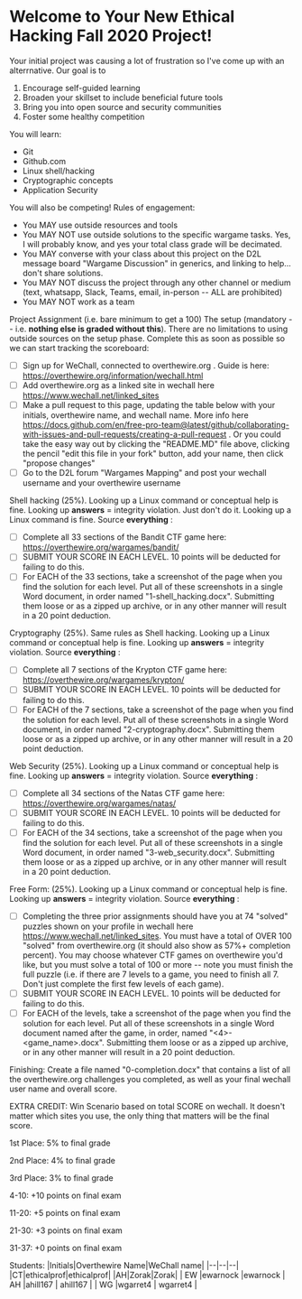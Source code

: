 # Welcome to Your New Ethical Hacking Fall 2020 Project!

Your initial project was causing a lot of frustration so I've come up with an alterrnative.  Our goal is to

 1. Encourage self-guided learning
 2. Broaden your skillset to include beneficial future tools
 3. Bring you into open source and security communities
 4. Foster some healthy competition

You will learn:

 - Git
 - Github.com
 - Linux shell/hacking
 - Cryptographic concepts
 - Application Security

You will also be competing!  Rules of engagement:

 - You MAY use outside resources and tools
 - You MAY NOT use outside solutions to the specific wargame tasks.  Yes, I will probably know, and yes your total class grade will be decimated.  
 - You MAY converse with your class about this project on the D2L message board "Wargame Discussion" in generics, and linking to help... don't share solutions.
 - You MAY NOT discuss the project through any other channel or medium (text, whatsapp, Slack, Teams, email, in-person -- ALL are prohibited)
 - You MAY NOT work as a team

Project Assignment (i.e. bare minimum to get a 100)
The setup (mandatory -- i.e. **nothing else is graded without this**). There are no limitations to using outside sources on the setup phase.  Complete this as soon as possible so we can start tracking the scoreboard: 
 - [ ] Sign up for WeChall, connected to overthewire.org . Guide is here: https://overthewire.org/information/wechall.html
 - [ ] Add overthewire.org as a linked site in wechall here https://www.wechall.net/linked_sites
 - [ ] Make a pull request to this page, updating the table below with your initials, overthewire name, and wechall name.  More info here https://docs.github.com/en/free-pro-team@latest/github/collaborating-with-issues-and-pull-requests/creating-a-pull-request . Or you could take the easy way out by clicking the "README.MD" file above, clicking the pencil "edit this file in your fork" button, add your name, then click "propose changes"
 - [ ] Go to the D2L forum "Wargames Mapping" and post your wechall username and your overthewire username

Shell hacking (25%). Looking up a Linux command or conceptual help is fine.  Looking up **answers** = integrity violation.   Just don't do it.  Looking up a Linux command is fine.  Source **everything**   :

 - [ ] Complete all 33 sections of the Bandit CTF game here: https://overthewire.org/wargames/bandit/
 - [ ] SUBMIT YOUR SCORE IN EACH LEVEL.  10 points will be deducted for failing to do this.
 - [ ] For EACH of the 33 sections, take a screenshot of the page when you find the solution for each level.  Put all of these screenshots in a single Word document, in order named "1-shell_hacking.docx".  Submitting them loose or as a zipped up archive, or in any other manner will result in a 20 point deduction.

Cryptography (25%).  Same rules as Shell hacking.  Looking up a Linux command or conceptual help is fine.  Looking up **answers** = integrity violation.  Source **everything**   :
 - [ ] Complete all 7 sections of the Krypton CTF game here: https://overthewire.org/wargames/krypton/
 - [ ] SUBMIT YOUR SCORE IN EACH LEVEL.  10 points will be deducted for failing to do this.
 - [ ] For EACH of the 7 sections, take a screenshot of the page when you find the solution for each level.  Put all of these screenshots in a single Word document, in order named "2-cryptography.docx".  Submitting them loose or as a zipped up archive, or in any other manner will result in a 20 point deduction.

Web Security (25%).  Looking up a Linux command or conceptual help is fine.  Looking up **answers** = integrity violation. Source **everything**   :
 - [ ] Complete all 34 sections of the Natas CTF game here: https://overthewire.org/wargames/natas/
 - [ ] SUBMIT YOUR SCORE IN EACH LEVEL.  10 points will be deducted for failing to do this.
 - [ ] For EACH of the 34 sections, take a screenshot of the page when you find the solution for each level.  Put all of these screenshots in a single Word document, in order named "3-web_security.docx".  Submitting them loose or as a zipped up archive, or in any other manner will result in a 20 point deduction.

Free Form: (25%).  Looking up a Linux command or conceptual help is fine.  Looking up **answers** = integrity violation.   Source **everything**   :

 - [ ] Completing the three prior assignments should have you at 74 "solved" puzzles shown on your profile in wechall here https://www.wechall.net/linked_sites.  You must have a total of OVER 100 "solved" from overthewire.org (it should also show as 57%+ completion percent).  You may choose whatever CTF games on overthewire you'd like, but you must solve a total of 100 or more -- note you must finish the full puzzle (i.e. if there are 7 levels to a game, you need to finish all 7.  Don't just complete the first few levels of each game).
 - [ ]  SUBMIT YOUR SCORE IN EACH LEVEL.  10 points will be deducted for failing to do this.
 - [ ] For EACH of the levels, take a screenshot of the page when you find the solution for each level.  Put all of these screenshots in a single Word document named after the game, in order, named "<4>-<game_name>.docx".  Submitting them loose or as a zipped up archive, or in any other manner will result in a 20 point deduction.

Finishing: Create a file named "0-completion.docx" that contains a list of all the overthewire.org challenges you completed, as well as your final wechall user name and overall score.

EXTRA CREDIT: Win Scenario based on total SCORE on wechall.  It doesn't matter which sites you use, the only thing that matters will be the final score.

1st Place: 5% to final grade

2nd Place: 4% to final grade

3rd Place: 3% to final grade

4-10: +10 points on final exam

11-20: +5 points on final exam

21-30: +3 points on final exam

31-37: +0 points on final exam

Students:
|Initials|Overthewire Name|WeChall name|
|--|--|--|
|CT|ethicalprof|ethicalprof|
|AH|Zorak|Zorak|
| EW |ewarnock    |ewarnock
| AH |ahill167 | ahill167 |
| WG |wgarret4 | wgarret4 |

